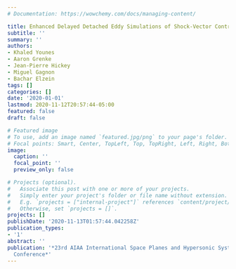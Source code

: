 ```yaml
---
# Documentation: https://wowchemy.com/docs/managing-content/

title: Enhanced Delayed Detached Eddy Simulations of Shock-Vector Control
subtitle: ''
summary: ''
authors:
- Khaled Younes
- Aaron Grenke
- Jean-Pierre Hickey
- Miguel Gagnon
- Bachar Elzein
tags: []
categories: []
date: '2020-01-01'
lastmod: 2020-11-12T20:57:44-05:00
featured: false
draft: false

# Featured image
# To use, add an image named `featured.jpg/png` to your page's folder.
# Focal points: Smart, Center, TopLeft, Top, TopRight, Left, Right, BottomLeft, Bottom, BottomRight.
image:
  caption: ''
  focal_point: ''
  preview_only: false

# Projects (optional).
#   Associate this post with one or more of your projects.
#   Simply enter your project's folder or file name without extension.
#   E.g. `projects = ["internal-project"]` references `content/project/deep-learning/index.md`.
#   Otherwise, set `projects = []`.
projects: []
publishDate: '2020-11-13T01:57:44.042258Z'
publication_types:
- '1'
abstract: ''
publication: '*23rd AIAA International Space Planes and Hypersonic Systems and Technologies
  Conference*'
---
```

